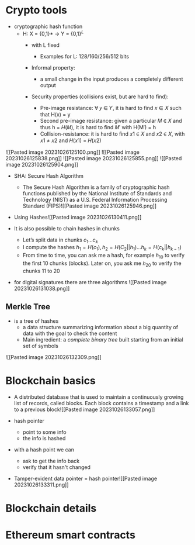 # Crypto tools
* cryptographic hash function
	* H: X = {0,1}* -> Y = {0,1}$^L$
		* with L fixed
			* Examples for L: 128/160/256/512 bits

		* Informal property:
			* a small change in the input produces a completely different output

		* Security properties (collisions exist, but are hard to find):
			* Pre-image resistance: ∀ 𝑦 ∈ 𝑌, it is hard to find 𝑥 ∈ 𝑋 such that H(x) = y
			* Second pre-image resistance: given a particular 𝑀 ∈ 𝑋 and thus h = 𝐻(𝑀), it is hard to find 𝑀′ with H(M′) = h
			* Collision-resistance: it is hard to find 𝑥1 ∈ 𝑋 and 𝑥2 ∈ 𝑋, with 𝑥1 ≠ 𝑥2 and 𝐻(𝑥1) = 𝐻(𝑥2)

![[Pasted image 20231026125100.png]]
![[Pasted image 20231026125838.png]]
![[Pasted image 20231026125855.png]]
![[Pasted image 20231026125904.png]]

* SHA: Secure Hash Algorithm
	* The Secure Hash Algorithm is a family of cryptographic hash functions published by the National Institute of Standards and Technology (NIST) as a U.S. Federal Information Processing Standard (FIPS)![[Pasted image 20231026125946.png]]

* Using Hashes![[Pasted image 20231026130411.png]]

* It is also possible to chain hashes in chunks 
	* Let’s split data in chunks $c_1 \dots c_k$
	* I compute the hashes $h_1 = H(c_1), h_2 = H(C_2||h_1)\dots h_k = H(c_k||h_{k-1})$
	* From time to time, you can ask me a hash, for example $ℎ_{10}$ to verify the first 10 chunks (blocks). Later on, you ask me $ℎ_{20}$ to verify the chunks 11 to 20


* for digital signatures there are three algorithms ![[Pasted image 20231026131038.png]]

## Merkle Tree
* is a tree of hashes
	* a data structure summarizing information about a big quantity of data with the goal to check the content
	* Main ingredient: a *complete binary tree* built starting from an initial set of symbols

![[Pasted image 20231026132309.png]]






# Blockchain basics
* A distributed database that is used to maintain a continuously growing list of records, called blocks. Each block contains a timestamp and a link to a previous block![[Pasted image 20231026133057.png]]

* hash pointer
	* point to some info
	* the info is hashed 
* with a hash point we can
	* ask to get the info back
	* verify that it hasn't changed 

* Tamper-evident data pointer = hash pointer![[Pasted image 20231026133311.png]]


# Blockchain details



# Ethereum smart contracts